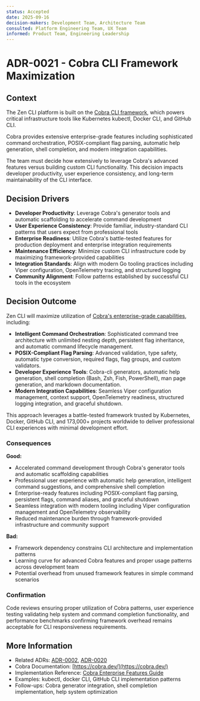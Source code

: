 ```yaml
---
status: Accepted
date: 2025-09-16
decision-makers: Development Team, Architecture Team
consulted: Platform Engineering Team, UX Team
informed: Product Team, Engineering Leadership
---
```


# ADR-0021 - Cobra CLI Framework Maximization

## Context

The Zen CLI platform is built on the [Cobra CLI framework](https://cobra.dev/), which powers critical infrastructure tools like Kubernetes kubectl, Docker CLI, and GitHub CLI.

Cobra provides extensive enterprise-grade features including sophisticated command orchestration, POSIX-compliant flag parsing, automatic help generation, shell completion, and modern integration capabilities.

The team must decide how extensively to leverage Cobra's advanced features versus building custom CLI functionality. This decision impacts developer productivity, user experience consistency, and long-term maintainability of the CLI interface.

## Decision Drivers

* **Developer Productivity**: Leverage Cobra's generator tools and automatic scaffolding to accelerate command development
* **User Experience Consistency**: Provide familiar, industry-standard CLI patterns that users expect from professional tools
* **Enterprise Readiness**: Utilize Cobra's battle-tested features for production deployment and enterprise integration requirements
* **Maintenance Efficiency**: Minimize custom CLI infrastructure code by maximizing framework-provided capabilities
* **Integration Standards**: Align with modern Go tooling practices including Viper configuration, OpenTelemetry tracing, and structured logging
* **Community Alignment**: Follow patterns established by successful CLI tools in the ecosystem

## Decision Outcome

Zen CLI will maximize utilization of [Cobra's enterprise-grade capabilities](https://cobra.dev/), including:

* **Intelligent Command Orchestration**: Sophisticated command tree architecture with unlimited nesting depth, persistent flag inheritance, and automatic command lifecycle management. 
* **POSIX-Compliant Flag Parsing**: Advanced validation, type safety, automatic type conversion, required flags, flag groups, and custom validators.  
* **Developer Experience Tools**: Cobra-cli generators, automatic help generation, shell completion (Bash, Zsh, Fish, PowerShell), man page generation, and markdown documentation.  
* **Modern Integration Capabilities**: Seamless Viper configuration management, context support, OpenTelemetry readiness, structured logging integration, and graceful shutdown.  

This approach leverages a battle-tested framework trusted by Kubernetes, Docker, GitHub CLI, and 173,000+ projects worldwide to deliver professional CLI experiences with minimal development effort.

### Consequences

**Good:**

- Accelerated command development through Cobra's generator tools and automatic scaffolding capabilities
- Professional user experience with automatic help generation, intelligent command suggestions, and comprehensive shell completion
- Enterprise-ready features including POSIX-compliant flag parsing, persistent flags, command aliases, and graceful shutdown
- Seamless integration with modern tooling including Viper configuration management and OpenTelemetry observability
- Reduced maintenance burden through framework-provided infrastructure and community support

**Bad:**

- Framework dependency constrains CLI architecture and implementation patterns
- Learning curve for advanced Cobra features and proper usage patterns across development team
- Potential overhead from unused framework features in simple command scenarios

### Confirmation

Code reviews ensuring proper utilization of Cobra patterns, user experience testing validating help system and command completion functionality, and performance benchmarks confirming framework overhead remains acceptable for CLI responsiveness requirements.

## More Information

- Related ADRs: [ADR-0002](ADR-0002-cli-framework.md), [ADR-0020](ADR-0020-library-first.md)
- Cobra Documentation: [https://cobra.dev/](https://cobra.dev/)
- Implementation Reference: [Cobra Enterprise Features Guide](https://cobra.dev/enterprise-guide/)
- Examples: kubectl, docker CLI, GitHub CLI implementation patterns
- Follow-ups: Cobra generator integration, shell completion implementation, help system optimization
